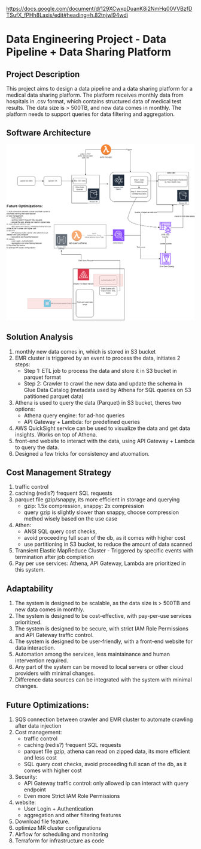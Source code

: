 https://docs.google.com/document/d/129XCwxpDuanK8i2NmHq00VVBzfDTSufX_fPHh8Laxis/edit#heading=h.82tnjwl94wdi

# Data Engineering Project - Data Pipeline + Data Sharing Platform

## Project Description
This project aims to design a data pipeline and a data sharing platform for a medical data sharing platform. The platform receives monthly data from hospitals in .csv format, which contains structured data of medical test results. The data size is > 500TB, and new data comes in monthly. The platform needs to support queries for data filtering and aggregation.

## Software Architecture
![img](System_Architecture.png)
## Solution Analysis
1. monthly new data comes in, which is stored in S3 bucket
2. EMR cluster is triggered by an event to process the data, initiates 2 steps:
    - Step 1: ETL job to process the data and store it in S3 bucket in parquet format
    - Step 2: Crawler to crawl the new data and update the schema in Glue Data Catalog (metadata used by Athena for SQL queries on S3 patitioned parquet data)
3. Athena is used to query the data (Parquet) in S3 bucket, theres two options:
    - Athena query engine: for ad-hoc queries
    - API Gateway + Lambda: for predefined queries
4. AWS QuickSight service can be used to visualize the data and get data insights. Works on top of Athena.
5. front-end website to interact with the data, using API Gateway + Lambda to query the data.
6. Designed a few tricks for consistency and atuomation.


## Cost Management Strategy
1. traffic control
2. caching (redis?) frequent SQL requests
3. parquet file gzip/snappy, its more efficient in storage and querying
    - gzip: 1.5x compression, snappy: 2x compression
    - query gzip is slightly slower than snappy, choose compression method wisely based on the use case
4. Athen:
    - ANSI SQL query cost checks, 
    - avoid proceeding full scan of the db, as it comes with higher cost
    - use partitioning in S3 bucket, to reduce the amount of data scanned
5. Transient Elastic MapReduce Cluster - Triggered by specific events with termination after job completion
6. Pay per use services: Athena, API Gateway, Lambda are prioritized in this system.

## Adaptability
1. The system is designed to be scalable, as the data size is > 500TB and new data comes in monthly.
2. The system is designed to be cost-effective, with pay-per-use services prioritized.
3. The system is designed to be secure, with strict IAM Role Permissions and API Gateway traffic control.
4. The system is designed to be user-friendly, with a front-end website for data interaction.
5. Automation among the services, less maintainance and human intervention required.
6. Any part of the system can be moved to local servers or other cloud providers with minimal changes.
7. Difference data sources can be integrated with the system with minimal changes.

## Future Optimizations:
1. SQS connection between crawler and EMR cluster to automate crawling after data injection
2. Cost management:
	- traffic control
	- caching (redis?) frequent SQL requests
	- parquet file gzip, athena can read on zipped data, its more efficient and less cost
	- SQL query cost checks, avoid proceeding full scan of the db, as it comes with higher cost
3. Security:
	- API Gateway traffic control: only allowed ip can interact with query endpoint
	- Even more Strict IAM Role Permissions
4. website: 
	- User Login + Authentication
	- aggregation and other filtering features
5. Download file feature.
6. optimize MR cluster configurations
7. Airflow for scheduling and monitoring
8. Terraform for infrastructure as code